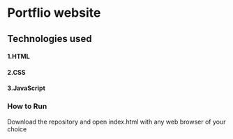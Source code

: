 # Portflio website

## Technologies used

#### 1.HTML
#### 2.CSS
#### 3.JavaScript


### How to Run

Download the repository and open index.html with any web browser of your choice
